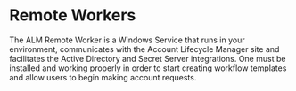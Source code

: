 ﻿[title]: # (Remote Workers)
[tags]: # (,)
[priority]: # (1500)
# Remote Workers

The ALM Remote Worker is a Windows Service that runs in your environment, communicates with the Account Lifecycle Manager site and facilitates the Active Directory and Secret Server integrations. One must be installed and working properly in order to start creating workflow templates and allow users to begin making account requests.